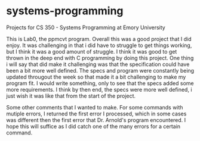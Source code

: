 # systems-programming
Projects for CS 350 - Systems Programming at Emory University

This is Lab0, the ppmcvt program. Overall this was a good project that I did enjoy. It was challenging in that i did have to struggle to get things working, but I think it was a good amount of struggle. I think it was good to get thrown in the deep end with C programming by doing this project. One thing i will say that did make it challenging was that the specification could have been a bit more well defined. The specs and program were constantly being updated througout the week so that made it a bit challenging to make my program fit. I would write something, only to see that the specs added some more requirements. I think by then end, the specs were more well defined, i just wish it was like that from the start of the project. 

Some other comments that I wanted to make. For some commands with mutiple errors, I returned the first error I processed, which in some cases was different then the first error that Dr. Arnold's program encountered. I hope this will suffice as I did catch one of the many errors for a certain command. 

